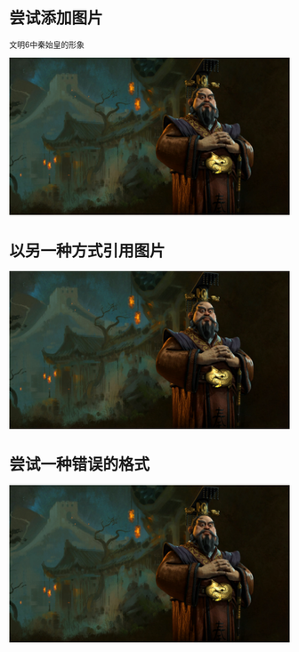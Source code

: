 # 尝试添加图片

文明6中秦始皇的形象

![秦始皇](../../camo/qin.png)

# 以另一种方式引用图片

![秦始皇2](/camo/qin.png)

# 尝试一种错误的格式

![秦始皇3](./camo/qin.png)
